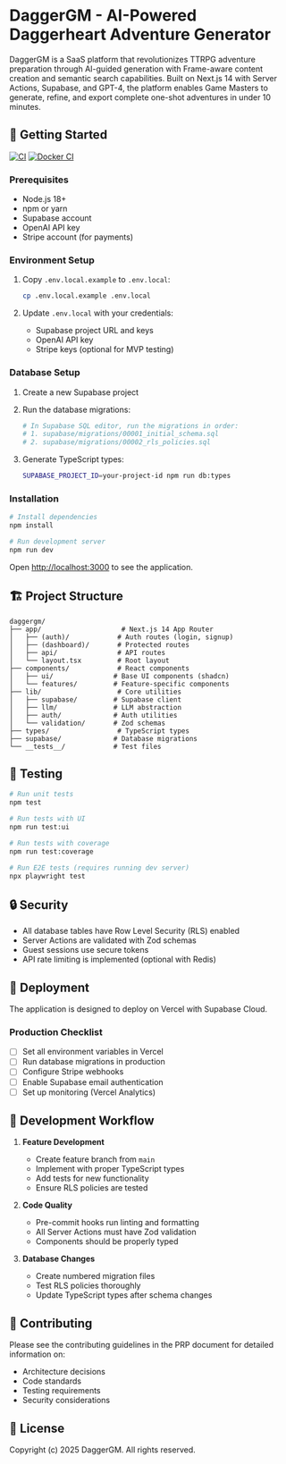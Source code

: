 # DaggerGM - AI-Powered Daggerheart Adventure Generator

DaggerGM is a SaaS platform that revolutionizes TTRPG adventure preparation through AI-guided generation with Frame-aware content creation and semantic search capabilities. Built on Next.js 14 with Server Actions, Supabase, and GPT-4, the platform enables Game Masters to generate, refine, and export complete one-shot adventures in under 10 minutes.

## 🚀 Getting Started

[![CI](https://github.com/sagebright/daggergm/actions/workflows/ci.yml/badge.svg)](https://github.com/sagebright/daggergm/actions/workflows/ci.yml)
[![Docker CI](https://github.com/sagebright/daggergm/actions/workflows/docker-ci.yml/badge.svg)](https://github.com/sagebright/daggergm/actions/workflows/docker-ci.yml)

### Prerequisites

- Node.js 18+
- npm or yarn
- Supabase account
- OpenAI API key
- Stripe account (for payments)

### Environment Setup

1. Copy `.env.local.example` to `.env.local`:

   ```bash
   cp .env.local.example .env.local
   ```

2. Update `.env.local` with your credentials:
   - Supabase project URL and keys
   - OpenAI API key
   - Stripe keys (optional for MVP testing)

### Database Setup

1. Create a new Supabase project

2. Run the database migrations:

   ```bash
   # In Supabase SQL editor, run the migrations in order:
   # 1. supabase/migrations/00001_initial_schema.sql
   # 2. supabase/migrations/00002_rls_policies.sql
   ```

3. Generate TypeScript types:
   ```bash
   SUPABASE_PROJECT_ID=your-project-id npm run db:types
   ```

### Installation

```bash
# Install dependencies
npm install

# Run development server
npm run dev
```

Open [http://localhost:3000](http://localhost:3000) to see the application.

## 🏗️ Project Structure

```
daggergm/
├── app/                    # Next.js 14 App Router
│   ├── (auth)/            # Auth routes (login, signup)
│   ├── (dashboard)/       # Protected routes
│   ├── api/               # API routes
│   └── layout.tsx         # Root layout
├── components/            # React components
│   ├── ui/               # Base UI components (shadcn)
│   └── features/         # Feature-specific components
├── lib/                   # Core utilities
│   ├── supabase/         # Supabase client
│   ├── llm/              # LLM abstraction
│   ├── auth/             # Auth utilities
│   └── validation/       # Zod schemas
├── types/                 # TypeScript types
├── supabase/             # Database migrations
└── __tests__/            # Test files
```

## 🧪 Testing

```bash
# Run unit tests
npm test

# Run tests with UI
npm run test:ui

# Run tests with coverage
npm run test:coverage

# Run E2E tests (requires running dev server)
npx playwright test
```

## 🔒 Security

- All database tables have Row Level Security (RLS) enabled
- Server Actions are validated with Zod schemas
- Guest sessions use secure tokens
- API rate limiting is implemented (optional with Redis)

## 🚀 Deployment

The application is designed to deploy on Vercel with Supabase Cloud.

### Production Checklist

- [ ] Set all environment variables in Vercel
- [ ] Run database migrations in production
- [ ] Configure Stripe webhooks
- [ ] Enable Supabase email authentication
- [ ] Set up monitoring (Vercel Analytics)

## 📝 Development Workflow

1. **Feature Development**
   - Create feature branch from `main`
   - Implement with proper TypeScript types
   - Add tests for new functionality
   - Ensure RLS policies are tested

2. **Code Quality**
   - Pre-commit hooks run linting and formatting
   - All Server Actions must have Zod validation
   - Components should be properly typed

3. **Database Changes**
   - Create numbered migration files
   - Test RLS policies thoroughly
   - Update TypeScript types after schema changes

## 🤝 Contributing

Please see the contributing guidelines in the PRP document for detailed information on:

- Architecture decisions
- Code standards
- Testing requirements
- Security considerations

## 📄 License

Copyright (c) 2025 DaggerGM. All rights reserved.
